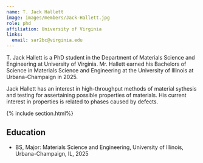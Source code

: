 ```yaml
---
name: T. Jack Hallett
image: images/members/Jack-Hallett.jpg
role: phd
affiliation: University of Virginia
links:
  email: sar2bc@virginia.edu
---
```


T. Jack Hallett is a PhD student in the Department of Materials Science and Engineering at University of Virginia. Mr. Hallett earned his Bachelors of Science in Materials Science and Engineering at the University of Illinois at Urbana-Champaign in 2025. 

Jack Hallett has an interest in high-throughput methods of material sythesis and testing for assertaining possible properties of materials. His current interest in properties is related to phases caused by defects. 

{% include section.html%}
##  Education
- BS, Major: Materials Science and Engineering, University of Illinois, Urbana-Champaign, IL, 2025
